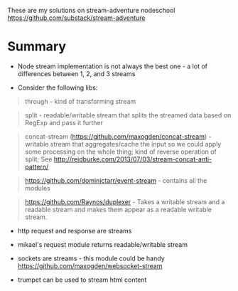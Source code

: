 These are my solutions on stream-adventure nodeschool https://github.com/substack/stream-adventure

# Summary

* Node stream implementation is not always the best one - a lot of differences between 1, 2, and 3 streams

* Consider the following libs:

> through - kind of transforming stream

> split - readable/writable stream that splits the streamed data based on RegExp and pass it further

> concat-stream (https://github.com/maxogden/concat-stream) - writable stream that aggregates/cache the input so we could apply some processing on the whole thing; kind of reverse operation of split; See http://reidburke.com/2013/07/03/stream-concat-anti-pattern/

> https://github.com/dominictarr/event-stream - contains all the modules

> https://github.com/Raynos/duplexer - Takes a writable stream and a readable stream and makes them appear as a readable writable stream.

* http request and response are streams

* mikael's request module returns readable/writable stream

* sockets are streams - this module could be handy https://github.com/maxogden/websocket-stream

* trumpet can be used to stream html content
